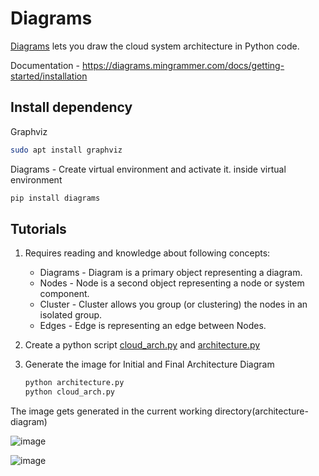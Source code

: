 # Diagrams

[Diagrams](https://diagrams.mingrammer.com/) lets you draw the cloud system architecture in Python code.


Documentation - https://diagrams.mingrammer.com/docs/getting-started/installation

## Install dependency

Graphviz

```bash
sudo apt install graphviz
```

Diagrams -
Create virtual environment and activate it.
inside virtual environment

```bash
pip install diagrams
```

## Tutorials

1. Requires reading and knowledge about following concepts:

   - Diagrams - Diagram is a primary object representing a diagram.
   - Nodes - Node is a second object representing a node or system component.
   - Cluster - Cluster allows you group (or clustering) the nodes in an isolated group.
   - Edges - Edge is representing an edge between Nodes.

2. Create a python script [cloud_arch.py](cloud_arch.py) and [architecture.py](architecture.py)

3. Generate the image for Initial and Final Architecture Diagram

   ```bash
   python architecture.py
   python cloud_arch.py
   ```
   
   
 The image gets generated in the current working directory(architecture-diagram)

 <!-- <imag src="initial_diagram.png" width="300" height="300" /> -->
 
   ![image](initial_diagram.png)
 
   <!-- <imag src="cloud_architecture_diagram.png" width="300" height="300" /> -->
 
   ![image](final_cloud_architecture_diagram.png)